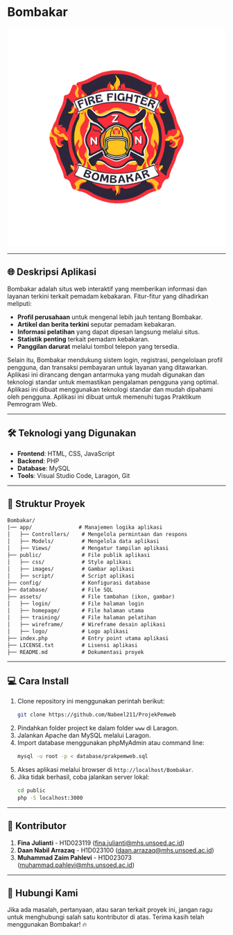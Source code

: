 # Bombakar

![Logo Bombakar](ASET/logo/BOMBAKAR..png)

---

## 🌐 Deskripsi Aplikasi
Bombakar adalah situs web interaktif yang memberikan informasi dan layanan terkini terkait pemadam kebakaran. Fitur-fitur yang dihadirkan meliputi:
- **Profil perusahaan** untuk mengenal lebih jauh tentang Bombakar.
- **Artikel dan berita terkini** seputar pemadam kebakaran.
- **Informasi pelatihan** yang dapat dipesan langsung melalui situs.
- **Statistik penting** terkait pemadam kebakaran.
- **Panggilan darurat** melalui tombol telepon yang tersedia.

Selain itu, Bombakar mendukung sistem login, registrasi, pengelolaan profil pengguna, dan transaksi pembayaran untuk layanan yang ditawarkan. Aplikasi ini dirancang dengan antarmuka yang mudah digunakan dan teknologi standar untuk memastikan pengalaman pengguna yang optimal.
Aplikasi ini dibuat menggunakan teknologi standar dan mudah dipahami oleh pengguna. Aplikasi ini dibuat untuk memenuhi tugas Praktikum Pemrogram Web.

---

## 🛠️ Teknologi yang Digunakan
- **Frontend**: HTML, CSS, JavaScript
- **Backend**: PHP
- **Database**: MySQL
- **Tools**: Visual Studio Code, Laragon, Git

---

## 📂 Struktur Proyek
```
Bombakar/
|── app/               # Manajemen logika aplikasi
│   ├── Controllers/    # Mengelola permintaan dan respons
│   ├── Models/         # Mengelola data aplikasi
│   ├── Views/          # Mengatur tampilan aplikasi
├── public/             # File publik aplikasi
│   ├── css/            # Style aplikasi
│   ├── images/         # Gambar aplikasi
│   ├── script/         # Script aplikasi
├── config/             # Konfigurasi database
├── database/           # File SQL
├── assets/             # File tambahan (ikon, gambar)
│   ├── login/          # File halaman login
│   ├── homepage/       # File halaman utama
│   ├── training/       # File halaman pelatihan
│   ├── wireframe/      # Wireframe desain aplikasi
│   ├── logo/           # Logo aplikasi
├── index.php           # Entry point utama aplikasi
├── LICENSE.txt         # Lisensi aplikasi
├── README.md           # Dokumentasi proyek
```

---

## 💻 Cara Install
1. Clone repository ini menggunakan perintah berikut:
   ```bash
   git clone https://github.com/Nabeel211/ProjekPemweb
   ```
2. Pindahkan folder project ke dalam folder `www` di Laragon.
3. Jalankan Apache dan MySQL melalui Laragon.
4. Import database menggunakan phpMyAdmin atau command line:
   ```bash
   mysql -u root -p < database/prakpemweb.sql
   ```
5. Akses aplikasi melalui browser di `http://localhost/Bombakar`.
6. Jika tidak berhasil, coba jalankan server lokal:
   ```bash
   cd public
   php -S localhost:3000
   ```

---

## 🙌 Kontributor
1. **Fina Julianti** - H1D023119 ([fina.julianti@mhs.unsoed.ac.id](mailto:fina.julianti@mhs.unsoed.ac.id))
2. **Daan Nabil Arrazaq** - H1D023100 ([daan.arrazaq@mhs.unsoed.ac.id](mailto:daan.arrazaq@mhs.unsoed.ac.id))
3. **Muhammad Zaim Pahlevi** - H1D023073 ([muhammad.pahlevi@mhs.unsoed.ac.id](mailto:muhammad.pahlevim@mhs.unsoed.ac.id))

---

## 📧 Hubungi Kami
Jika ada masalah, pertanyaan, atau saran terkait proyek ini, jangan ragu untuk menghubungi salah satu kontributor di atas. Terima kasih telah menggunakan Bombakar! 🔥

